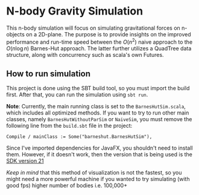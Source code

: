 # N-body Gravity Simulation
 
This n-body simulation will focus on simulating gravitational forces on n-objects on a 2D-plane. The purpose is to provide insights on the improved performance and run-time speed between the $O(n^2)$ naive approach to the $O(n\log n)$ Barnes-Hut approach. The latter further utilizes a QuadTree data structure, along with concurrency such as scala's own Futures.

## How to run simulation
This project is done using the SBT build tool, so you must import the build first. After that, you can run the simulation using `sbt run`.

**Note**: Currently, the main running class is set to the `BarnesHutSim.scala`, which includes all optimized methods. If you want to try to run other main classes, namely `BarnesHutWithoutParSim` or `NaiveSim`, you must remove the following line from the `build.sbt` file in the project:

`Compile / mainClass := Some("barneshut.BarnesHutSim"),`

Since I've imported dependencies for JavaFX, you shouldn't need to install them. However, if it doesn't work, then the version that is being used is the [SDK version 21](https://gluonhq.com/products/javafx/)

*Keep in mind* that this method of visualization is not the fastest, so you might need a more powerful machine if you wanted to try simulating (with good fps) higher number of bodies i.e. 100,000+
